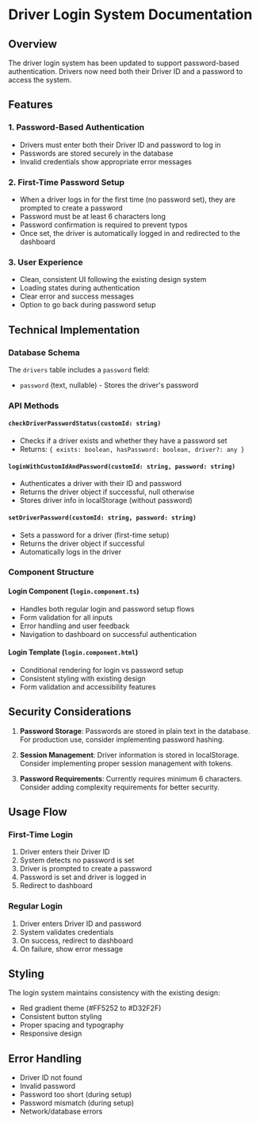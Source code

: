 # Driver Login System Documentation

## Overview
The driver login system has been updated to support password-based authentication. Drivers now need both their Driver ID and a password to access the system.

## Features

### 1. Password-Based Authentication
- Drivers must enter both their Driver ID and password to log in
- Passwords are stored securely in the database
- Invalid credentials show appropriate error messages

### 2. First-Time Password Setup
- When a driver logs in for the first time (no password set), they are prompted to create a password
- Password must be at least 6 characters long
- Password confirmation is required to prevent typos
- Once set, the driver is automatically logged in and redirected to the dashboard

### 3. User Experience
- Clean, consistent UI following the existing design system
- Loading states during authentication
- Clear error and success messages
- Option to go back during password setup

## Technical Implementation

### Database Schema
The `drivers` table includes a `password` field:
- `password` (text, nullable) - Stores the driver's password

### API Methods

#### `checkDriverPasswordStatus(customId: string)`
- Checks if a driver exists and whether they have a password set
- Returns: `{ exists: boolean, hasPassword: boolean, driver?: any }`

#### `loginWithCustomIdAndPassword(customId: string, password: string)`
- Authenticates a driver with their ID and password
- Returns the driver object if successful, null otherwise
- Stores driver info in localStorage (without password)

#### `setDriverPassword(customId: string, password: string)`
- Sets a password for a driver (first-time setup)
- Returns the driver object if successful
- Automatically logs in the driver

### Component Structure

#### Login Component (`login.component.ts`)
- Handles both regular login and password setup flows
- Form validation for all inputs
- Error handling and user feedback
- Navigation to dashboard on successful authentication

#### Login Template (`login.component.html`)
- Conditional rendering for login vs password setup
- Consistent styling with existing design
- Form validation and accessibility features

## Security Considerations

1. **Password Storage**: Passwords are stored in plain text in the database. For production use, consider implementing password hashing.

2. **Session Management**: Driver information is stored in localStorage. Consider implementing proper session management with tokens.

3. **Password Requirements**: Currently requires minimum 6 characters. Consider adding complexity requirements for better security.

## Usage Flow

### First-Time Login
1. Driver enters their Driver ID
2. System detects no password is set
3. Driver is prompted to create a password
4. Password is set and driver is logged in
5. Redirect to dashboard

### Regular Login
1. Driver enters Driver ID and password
2. System validates credentials
3. On success, redirect to dashboard
4. On failure, show error message

## Styling
The login system maintains consistency with the existing design:
- Red gradient theme (#FF5252 to #D32F2F)
- Consistent button styling
- Proper spacing and typography
- Responsive design

## Error Handling
- Driver ID not found
- Invalid password
- Password too short (during setup)
- Password mismatch (during setup)
- Network/database errors 
